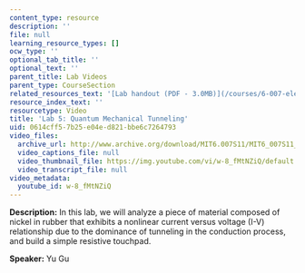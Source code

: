 ```yaml
---
content_type: resource
description: ''
file: null
learning_resource_types: []
ocw_type: ''
optional_tab_title: ''
optional_text: ''
parent_title: Lab Videos
parent_type: CourseSection
related_resources_text: '[Lab handout (PDF - 3.0MB)](/courses/6-007-electromagnetic-energy-from-motors-to-lasers-spring-2011/resources/mit6_007s11_lab5)'
resource_index_text: ''
resourcetype: Video
title: 'Lab 5: Quantum Mechanical Tunneling'
uid: 0614cff5-7b25-e04e-d821-bbe6c7264793
video_files:
  archive_url: http://www.archive.org/download/MIT6.007S11/MIT6_007S11_lab05_300k.mp4
  video_captions_file: null
  video_thumbnail_file: https://img.youtube.com/vi/w-8_fMtNZiQ/default.jpg
  video_transcript_file: null
video_metadata:
  youtube_id: w-8_fMtNZiQ
---
```


**Description:** In this lab, we will analyze a piece of material composed of nickel in rubber that exhibits a nonlinear current versus voltage (I-V) relationship due to the dominance of tunneling in the conduction process, and build a simple resistive touchpad.

**Speaker:** Yu Gu